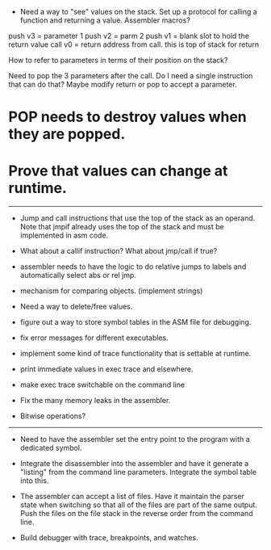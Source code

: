 

* Need a way to "see" values on the stack. Set up a protocol for calling a
function and  returning a value. Assembler macros?

push v3 = parameter 1
push v2 = parm 2
push v1 = blank slot to hold the return value
call v0 = return address from call. this is top of stack for return

How to refer to parameters in terms of their position on the stack?

Need to pop the 3 parameters after the call. Do I need a single instruction
that can do that? Maybe modify return or pop to accept a parameter.

# POP needs to destroy values when they are popped.

# Prove that values can change at runtime.

------------------

* Jump and call instructions that use the top of the stack as an operand. Note
that jmpif already uses the top of the stack and must be implemented in asm
code.

* What about a callif instruction? What about jmp/call if true?

* assembler needs to have the logic to do relative jumps to labels and
automatically select abs or rel jmp.

* mechanism for comparing objects. (implement strings)

* Need a way to delete/free values.

* figure out a way to store symbol tables in the ASM file for debugging.

* fix error messages for different executables.

* implement some kind of trace functionality that is settable at runtime.

* print immediate values in exec trace and elsewhere.

* make exec trace switchable on the command line

* Fix the many memory leaks in the assembler.

* Bitwise operations?

-----------

* Need to have the assembler set the entry point to the program with a
dedicated symbol.

* Integrate the disassembler into the assembler and have it generate a
"listing" from the command line parameters. Integrate the symbol table into
this.

* The assembler can accept a list of files. Have it maintain the parser state
when switching so that all of the files are part of the same output. Push the
files on the file stack in the reverse order from the command line.

* Build debugger with trace, breakpoints, and watches.